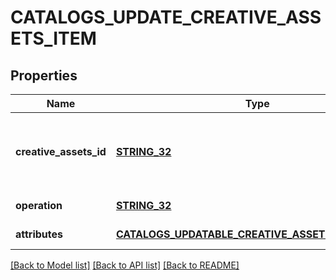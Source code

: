 # CATALOGS_UPDATE_CREATIVE_ASSETS_ITEM

## Properties
Name | Type | Description | Notes
------------ | ------------- | ------------- | -------------
**creative_assets_id** | [**STRING_32**](STRING_32.md) | The catalog creative assets item id in the merchant namespace | [default to null]
**operation** | [**STRING_32**](STRING_32.md) |  | [default to null]
**attributes** | [**CATALOGS_UPDATABLE_CREATIVE_ASSETS_ATTRIBUTES**](CatalogsUpdatableCreativeAssetsAttributes.md) |  | [default to null]

[[Back to Model list]](../README.md#documentation-for-models) [[Back to API list]](../README.md#documentation-for-api-endpoints) [[Back to README]](../README.md)



